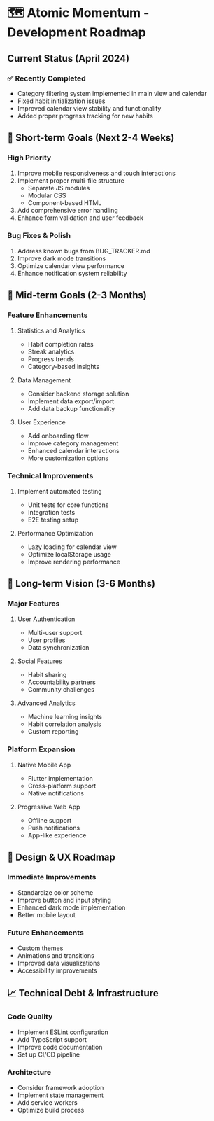 # 🗺️ Atomic Momentum - Development Roadmap

## Current Status (April 2024)

### ✅ Recently Completed
- Category filtering system implemented in main view and calendar
- Fixed habit initialization issues
- Improved calendar view stability and functionality
- Added proper progress tracking for new habits

## 🎯 Short-term Goals (Next 2-4 Weeks)

### High Priority
1. Improve mobile responsiveness and touch interactions
2. Implement proper multi-file structure
   - Separate JS modules
   - Modular CSS
   - Component-based HTML
3. Add comprehensive error handling
4. Enhance form validation and user feedback

### Bug Fixes & Polish
1. Address known bugs from BUG_TRACKER.md
2. Improve dark mode transitions
3. Optimize calendar view performance
4. Enhance notification system reliability

## 🌟 Mid-term Goals (2-3 Months)

### Feature Enhancements
1. Statistics and Analytics
   - Habit completion rates
   - Streak analytics
   - Progress trends
   - Category-based insights

2. Data Management
   - Consider backend storage solution
   - Implement data export/import
   - Add data backup functionality

3. User Experience
   - Add onboarding flow
   - Improve category management
   - Enhanced calendar interactions
   - More customization options

### Technical Improvements
1. Implement automated testing
   - Unit tests for core functions
   - Integration tests
   - E2E testing setup

2. Performance Optimization
   - Lazy loading for calendar view
   - Optimize localStorage usage
   - Improve rendering performance

## 🚀 Long-term Vision (3-6 Months)

### Major Features
1. User Authentication
   - Multi-user support
   - User profiles
   - Data synchronization

2. Social Features
   - Habit sharing
   - Accountability partners
   - Community challenges

3. Advanced Analytics
   - Machine learning insights
   - Habit correlation analysis
   - Custom reporting

### Platform Expansion
1. Native Mobile App
   - Flutter implementation
   - Cross-platform support
   - Native notifications

2. Progressive Web App
   - Offline support
   - Push notifications
   - App-like experience

## 🎨 Design & UX Roadmap

### Immediate Improvements
- Standardize color scheme
- Improve button and input styling
- Enhanced dark mode implementation
- Better mobile layout

### Future Enhancements
- Custom themes
- Animations and transitions
- Improved data visualizations
- Accessibility improvements

## 📈 Technical Debt & Infrastructure

### Code Quality
- Implement ESLint configuration
- Add TypeScript support
- Improve code documentation
- Set up CI/CD pipeline

### Architecture
- Consider framework adoption
- Implement state management
- Add service workers
- Optimize build process 